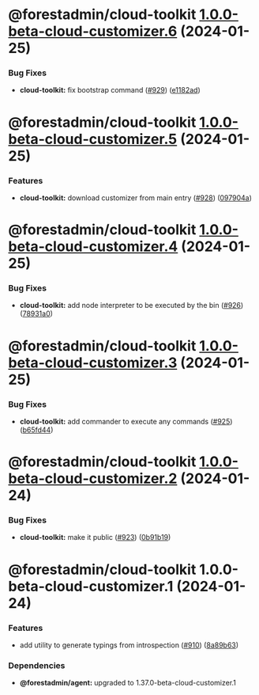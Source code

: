 # @forestadmin/cloud-toolkit [1.0.0-beta-cloud-customizer.6](https://github.com/ForestAdmin/agent-nodejs/compare/@forestadmin/cloud-toolkit@1.0.0-beta-cloud-customizer.5...@forestadmin/cloud-toolkit@1.0.0-beta-cloud-customizer.6) (2024-01-25)


### Bug Fixes

* **cloud-toolkit:** fix bootstrap command ([#929](https://github.com/ForestAdmin/agent-nodejs/issues/929)) ([e1182ad](https://github.com/ForestAdmin/agent-nodejs/commit/e1182adfe71fd501060a0f8f1ed4f57f27bad1b0))

# @forestadmin/cloud-toolkit [1.0.0-beta-cloud-customizer.5](https://github.com/ForestAdmin/agent-nodejs/compare/@forestadmin/cloud-toolkit@1.0.0-beta-cloud-customizer.4...@forestadmin/cloud-toolkit@1.0.0-beta-cloud-customizer.5) (2024-01-25)


### Features

* **cloud-toolkit:** download customizer from main entry ([#928](https://github.com/ForestAdmin/agent-nodejs/issues/928)) ([097904a](https://github.com/ForestAdmin/agent-nodejs/commit/097904af7947882648acab1dc93177fcd059f3d3))

# @forestadmin/cloud-toolkit [1.0.0-beta-cloud-customizer.4](https://github.com/ForestAdmin/agent-nodejs/compare/@forestadmin/cloud-toolkit@1.0.0-beta-cloud-customizer.3...@forestadmin/cloud-toolkit@1.0.0-beta-cloud-customizer.4) (2024-01-25)


### Bug Fixes

* **cloud-toolkit:** add node interpreter to be executed by the bin ([#926](https://github.com/ForestAdmin/agent-nodejs/issues/926)) ([78931a0](https://github.com/ForestAdmin/agent-nodejs/commit/78931a0077e181bd5eee5ae2eb7fe4a8a9105c62))

# @forestadmin/cloud-toolkit [1.0.0-beta-cloud-customizer.3](https://github.com/ForestAdmin/agent-nodejs/compare/@forestadmin/cloud-toolkit@1.0.0-beta-cloud-customizer.2...@forestadmin/cloud-toolkit@1.0.0-beta-cloud-customizer.3) (2024-01-25)


### Bug Fixes

* **cloud-toolkit:** add commander to execute any commands ([#925](https://github.com/ForestAdmin/agent-nodejs/issues/925)) ([b65fd44](https://github.com/ForestAdmin/agent-nodejs/commit/b65fd44e6a8cf346f94952d95b1600103585dff3))

# @forestadmin/cloud-toolkit [1.0.0-beta-cloud-customizer.2](https://github.com/ForestAdmin/agent-nodejs/compare/@forestadmin/cloud-toolkit@1.0.0-beta-cloud-customizer.1...@forestadmin/cloud-toolkit@1.0.0-beta-cloud-customizer.2) (2024-01-24)


### Bug Fixes

* **cloud-toolkit:** make it public ([#923](https://github.com/ForestAdmin/agent-nodejs/issues/923)) ([0b91b19](https://github.com/ForestAdmin/agent-nodejs/commit/0b91b1989842f60af30d390e91a452dffd492393))

# @forestadmin/cloud-toolkit 1.0.0-beta-cloud-customizer.1 (2024-01-24)


### Features

* add utility to generate typings from introspection ([#910](https://github.com/ForestAdmin/agent-nodejs/issues/910)) ([8a89b63](https://github.com/ForestAdmin/agent-nodejs/commit/8a89b63f0ab46a99be86859ec6bb7196df9a6801))





### Dependencies

* **@forestadmin/agent:** upgraded to 1.37.0-beta-cloud-customizer.1
